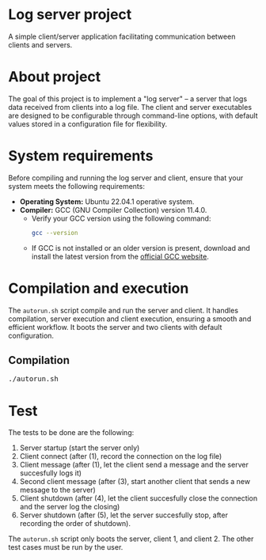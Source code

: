 # Log server project 
A simple client/server application facilitating communication between clients and servers.
# About project
The goal of this project is to implement a "log server" – a server that logs data received from clients into a log file. The client and server executables are designed to be configurable through command-line options, with default values stored in a configuration file for flexibility.

# System requirements

Before compiling and running the log server and client, ensure that your system meets the following requirements:
- **Operating System:** Ubuntu 22.04.1 operative system.
- **Compiler:** GCC (GNU Compiler Collection) version 11.4.0.
  - Verify your GCC version using the following command:
    ```bash
    gcc --version
    ```
  - If GCC is not installed or an older version is present, download and install the latest version from the [official GCC website](https://gcc.gnu.org/).

# Compilation and execution

The `autorun.sh` script compile and run the server and client. It handles compilation, server execution and client execution, ensuring a smooth and efficient workflow. It boots the server and two clients with default configuration.

## Compilation

<pre>./autorun.sh</pre>

# Test
The tests to be done are the following:
1. Server startup (start the server only)
2. Client connect (after (1), record the connection on the log file)
3. Client message (after (1), let the client send a message and the server succesfully logs it)
4. Second client message (after (3), start another client that sends a new message to the server)
5. Client shutdown (after (4), let the client succesfully close the connection and the server log the closing)
6. Server shutdown (after (5), let the server succesfully stop, after recording the order of shutdown).

The `autorun.sh` script only boots the server, client 1, and client 2. The other test cases must be run by the user.
